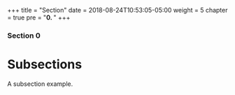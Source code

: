 +++
title = "Section"
date = 2018-08-24T10:53:05-05:00
weight = 5
chapter = true
pre = "<b>0. </b>"
+++

### Section 0

# Subsections

A subsection example.
